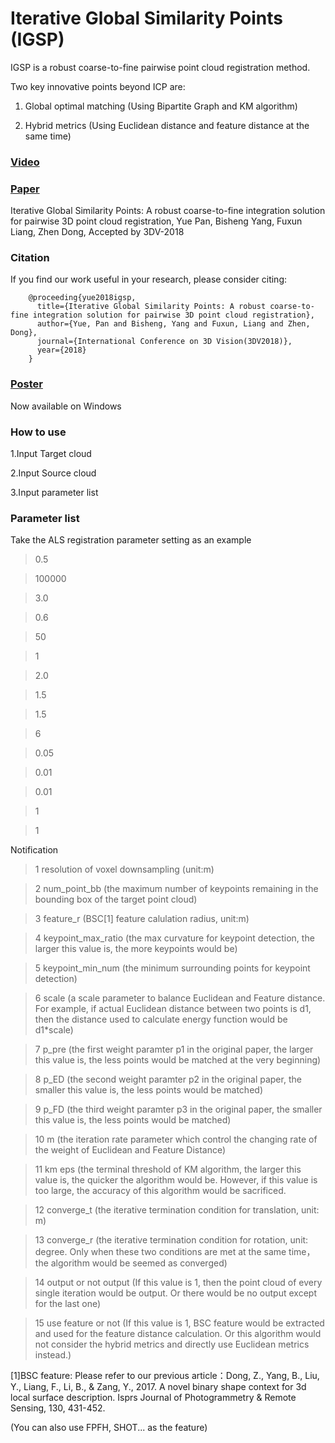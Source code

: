 # Iterative Global Similarity Points (IGSP) 
IGSP is a robust coarse-to-fine pairwise point cloud registration method. 

Two key innovative points beyond ICP are: 

1. Global optimal matching (Using Bipartite Graph and KM algorithm)

2. Hybrid metrics (Using Euclidean distance and feature distance at the same time)

### [Video](https://www.youtube.com/watch?v=DZr-8AceSqA)

### [Paper](https://arxiv.org/abs/1808.03899) 
Iterative Global Similarity Points: A robust coarse-to-fine integration solution for pairwise 3D point cloud registration, Yue Pan, Bisheng Yang, Fuxun Liang, Zhen Dong, Accepted by 3DV-2018 

### Citation
If you find our work useful in your research, please consider citing:

        @proceeding{yue2018igsp,
          title={Iterative Global Similarity Points: A robust coarse-to-fine integration solution for pairwise 3D point cloud registration},
          author={Yue, Pan and Bisheng, Yang and Fuxun, Liang and Zhen, Dong},
          journal={International Conference on 3D Vision(3DV2018)},
          year={2018}
        }

### [Poster](https://github.com/YuePanEdward/YuePanEdward.github.io/blob/master/assets/3DVposter.pdf)


Now available on Windows


### How to use
1.Input Target cloud

2.Input Source cloud

3.Input parameter list

### Parameter list
Take the ALS registration parameter setting as an example

> 0.5

> 100000

> 3.0

> 0.6

> 50

> 1

> 2.0

> 1.5

> 1.5

> 6

> 0.05

> 0.01

> 0.01

> 1

> 1

Notification

> 1  resolution of voxel downsampling (unit:m)

> 2  num_point_bb (the maximum number of keypoints remaining in the bounding box of the target point cloud)

> 3  feature_r (BSC[1] feature calulation radius, unit:m) 

> 4  keypoint_max_ratio (the max curvature for keypoint detection, the larger this value is, the more keypoints would be)

> 5  keypoint_min_num (the minimum surrounding points for keypoint detection)

> 6  scale (a scale parameter to balance Euclidean and Feature distance. For example, if actual Euclidean distance between two points is d1, then the distance used to calculate energy function would be d1*scale)

> 7  p_pre (the first weight paramter p1 in the original paper, the larger this value is, the less points would be matched at the very beginning)

> 8  p_ED (the second weight paramter p2 in the original paper, the smaller this value is, the less points would be matched)

> 9  p_FD (the third weight paramter p3 in the original paper, the smaller this value is, the less points would be matched)

> 10  m (the iteration rate parameter which control the changing rate of the weight of Euclidean and Feature Distance)

> 11 km eps (the terminal threshold of KM algorithm, the larger this value is, the quicker the algorithm would be. However, if this value is too large, the accuracy of this algorithm would be sacrificed.

> 12 converge_t  (the iterative termination condition for translation, unit: m)

> 13 converge_r  (the iterative termination condition for rotation, unit: degree. Only when these two conditions are met at the same time， the algorithm would be seemed as converged)

> 14 output or not output (If this value is 1, then the point cloud of every single iteration would be output. Or there would be no output except for the last one)

> 15 use feature or not (If this value is 1, BSC feature would be extracted and used for the feature distance calculation. Or this algorithm would not consider the hybrid metrics and directly use Euclidean metrics instead.)


[1]BSC feature: Please refer to our previous article：Dong, Z., Yang, B., Liu, Y., Liang, F., Li, B., & Zang, Y., 2017. A novel binary shape context for 3d local surface description. Isprs Journal of Photogrammetry & Remote Sensing, 130, 431-452.

(You can also use FPFH, SHOT... as the feature)
